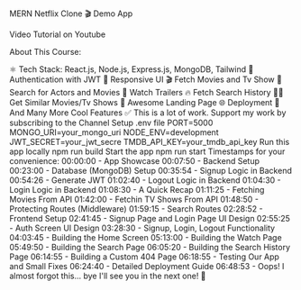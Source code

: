 MERN Netflix Clone 🎬
Demo App

Video Tutorial on Youtube

About This Course:

⚛️ Tech Stack: React.js, Node.js, Express.js, MongoDB, Tailwind
🔐 Authentication with JWT
📱 Responsive UI
🎬 Fetch Movies and Tv Show
🔎 Search for Actors and Movies
🎥 Watch Trailers
🔥 Fetch Search History
🐱‍👤 Get Similar Movies/Tv Shows
💙 Awesome Landing Page
🌐 Deployment
🚀 And Many More Cool Features
✅ This is a lot of work. Support my work by subscribing to the Channel
Setup .env file
PORT=5000
MONGO_URI=your_mongo_uri
NODE_ENV=development
JWT_SECRET=your_jwt_secre
TMDB_API_KEY=your_tmdb_api_key
Run this app locally
npm run build
Start the app
npm run start
Timestamps for your convenience:
00:00:00 - App Showcase
00:07:50 - Backend Setup
00:23:00 - Database (MongoDB) Setup
00:35:54 - Signup Logic in Backend
00:54:26 - Generate JWT
01:02:40 - Logout Logic in Backend
01:04:30 - Login Logic in Backend
01:08:30 - A Quick Recap
01:11:25 - Fetching Movies From API
01:42:00 - Fetchin TV Shows From API
01:48:50 - Protecting Routes (Middleware)
01:59:15 - Search Routes
02:28:52 - Frontend Setup
02:41:45 - Signup Page and Login Page UI Design
02:55:25 - Auth Screen UI Design
03:28:30 - Signup, Login, Logout Functionality
04:03:45 - Building the Home Screen
05:13:00 - Building the Watch Page
05:49:50 - Building the Search Page
06:05:20 - Building the Search History Page
06:14:55 - Building a Custom 404 Page
06:18:55 - Testing Our App and Small Fixes
06:24:40 - Detailed Deployment Guide
06:48:53 - Oops! I almost forgot this... bye
I'll see you in the next one! 🚀